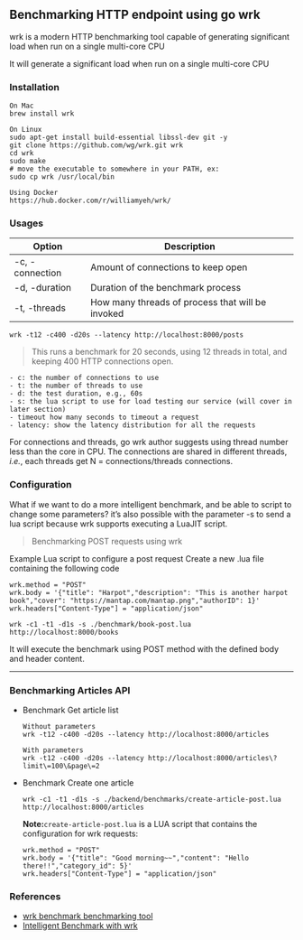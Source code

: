 ## Benchmarking HTTP endpoint using go wrk

wrk is a modern HTTP benchmarking tool capable of generating significant load when run on a single multi-core CPU

It will generate a significant load when run on a single multi-core CPU

### Installation
```
On Mac
brew install wrk

On Linux
sudo apt-get install build-essential libssl-dev git -y
git clone https://github.com/wg/wrk.git wrk
cd wrk
sudo make
# move the executable to somewhere in your PATH, ex:
sudo cp wrk /usr/local/bin

Using Docker
https://hub.docker.com/r/williamyeh/wrk/
```
### Usages
|Option|Description|
| ----------- | ----------- |
|-c, -connection|Amount of connections to keep open|
|-d, -duration|Duration of the benchmark process|
|-t, -threads|How many threads of process that will be invoked|

`wrk -t12 -c400 -d20s --latency http://localhost:8000/posts`

> This runs a benchmark for 20 seconds, using 12 threads in total, and keeping 400 HTTP connections open.
```
- c: the number of connections to use
- t: the number of threads to use
- d: the test duration, e.g., 60s
- s: the lua script to use for load testing our service (will cover in later section)
- timeout how many seconds to timeout a request
- latency: show the latency distribution for all the requests
```
For connections and threads, go wrk author suggests using thread number less than the core in CPU.
The connections are shared in different threads, *i.e.*, each threads get N = connections/threads connections.

### Configuration
What if we want to do a more intelligent benchmark, and be able to script to change some parameters?
it’s also possible with the parameter -s to send a lua script because wrk supports executing a LuaJIT script.
>Benchmarking POST requests using wrk

Example Lua script to configure a post request
Create a new .lua file containing the following code
```
wrk.method = "POST"
wrk.body = '{"title": "Harpot","description": "This is another harpot book","cover": "https://mantap.com/mantap.png","authorID": 1}'
wrk.headers["Content-Type"] = "application/json"
```
```
wrk -c1 -t1 -d1s -s ./benchmark/book-post.lua http://localhost:8000/books
```
It will execute the benchmark using POST method with the defined body and header content.

---

### Benchmarking Articles API
- Benchmark Get article list
  ```
  Without parameters
  wrk -t12 -c400 -d20s --latency http://localhost:8000/articles

  With parameters
  wrk -t12 -c400 -d20s --latency http://localhost:8000/articles\?limit\=100\&page\=2
  ```
- Benchmark Create one article
  ```
  wrk -c1 -t1 -d1s -s ./backend/benchmarks/create-article-post.lua http://localhost:8000/articles
  ```
  **Note:**`create-article-post.lua` is a LUA script that contains the configuration for wrk requests:
  ```
  wrk.method = "POST"
  wrk.body = '{"title": "Good morning~~","content": "Hello there!!","category_id": 5}'
  wrk.headers["Content-Type"] = "application/json"
  ```

### References
- [wrk benchmark benchmarking tool](https://github.com/wg/wrk)
- [Intelligent Benchmark with wrk](https://medium.com/@felipedutratine/intelligent-benchmark-with-wrk-163986c1587f)

